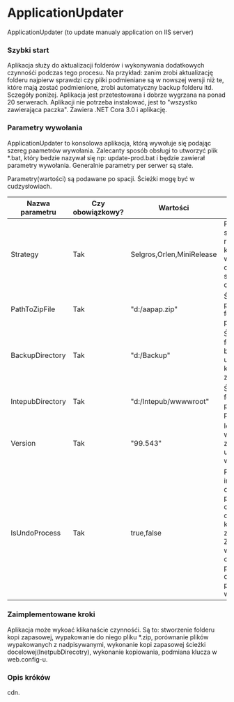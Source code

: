 # ApplicationUpdater
ApplicationUpdater (to update manualy application on IIS server)

### Szybki start

Aplikacja służy do aktualizacji folderów i wykonywania dodatkowych czynnośći podczas tego procesu. Na przykład: zanim zrobi aktualizację folderu najpierw sprawdzi czy pliki podmieniane są w nowszej wersji niż te, które mają zostać podmienione, zrobi automatyczny backup folderu itd. Sczegóły poniżej. Aplikacja jest przetestowana i dobrze wygrzana na ponad 20 serwerach. Aplikacji nie potrzeba instalować, jest to "wszystko zawierająca paczka". Zawiera .NET Cora 3.0 i aplikację. 

### Parametry wywołania


ApplicationUpdater to konsolowa aplikacja, którą wywołuje się podając szereg paametrów wywołania. Zalecanty sposób obsługi to utworzyć plik *.bat, który bedzie nazywał się np: update-prod.bat i będzie zawierał parametry wywołania. Generalnie parametry per serwer są stałe.

Parametry(wartości) są podawane po spacji. Ścieżki mogę być w cudzysłowiach.

| Nazwa parametru  | Czy obowiązkowy?  |  Wartości  | Opis  |
|---|---|---|---|
|  Strategy |  Tak | Selgros,Orlen,MiniRelease   | Pojedyńcze strategie, które różnią się kolejnośćią wykonywanych opercji jak i samymi operacjami.  | 
| PathToZipFile  |Tak  | "d:/aapap.zip"   |Ścieżka do pliku zip z folderem do podmiany   |   
| BackupDirectory  | Tak  | "d:/Backup"  | Ścieżka do folderu, gdzie będą umieszczone kopie zapasowe  |   
| IntepubDirectory  | Tak  | "d:/Intepub/wwwwroot"  | Ścieżka do folderu, gdzie pliki będą podmieniane  |   
| Version  | Tak  | "99.543"  | Identyfikator wersji, który zostanie umieszczony w web.config  |   
| IsUndoProcess  | Tak  | true,false  | Przełącznik informujący czy wykonać proces odwrotny czyli odzwyskanie z kopi zapasowej. Zostanie wykonana operacja przywrócenia ostatniej produkcyjnej wersji. |   


### Zaimplementowane kroki

Aplikacja może wykoać klikanaście czynnośći. Są to: stworzenie folderu kopi zapasowej, wypakowanie do niego pliku *.zip, porównanie plików wypakowanych z nadpisywanymi, wykonanie kopi zapasowej ścieżki docelowej(InetpubDirecotry), wykonanie kopiowania, podmiana klucza w web.config-u.

### Opis króków

cdn.


